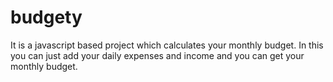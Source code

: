 # budgety
It is a javascript based project which calculates your monthly budget.
In this you can just add your daily expenses and income and you can get your monthly 
budget.
